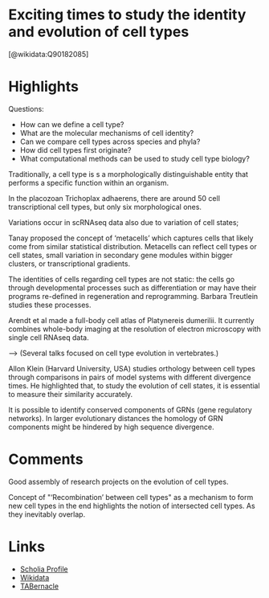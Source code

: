 
Exciting times to study the identity and evolution of cell types
================================================================
  
  [@wikidata:Q90182085]  

# Highlights


Questions:
-  How can we define a cell type?
-  What are the molecular mechanisms of cell identity?
-  Can we compare cell types across
species and phyla?
- How did cell types first originate?
-  What computational methods can be used to study cell type biology?

Traditionally, a cell type is s a morphologically distinguishable entity that performs a specific function within an organism.

In the placozoan Trichoplax adhaerens, there are around 50 cell transcriptional cell types, but only six morphological ones.

Variations occur in scRNAseq data also due to variation of cell states;

Tanay proposed the concept of ‘metacells’ which captures cells that likely come from similar statistical distribution. Metacells can reflect cell types or cell states, small variation in secondary gene modules within bigger clusters, or transcriptional gradients.
 
The identities of cells regarding cell types are not static: the cells go through developmental processes such as differentiation or may have their programs re-defined in regeneration and reprogramming. Barbara Treutlein studies these processes.
 
Arendt et al made a full-body cell atlas of Platynereis dumerilii. It currently combines whole-body imaging at the resolution of electron microscopy with single cell RNAseq data.
 
--> (Several talks focused on cell type evolution in vertebrates.)
 
Allon Klein (Harvard University, USA) studies orthology between cell types through comparisons in pairs of model systems with different divergence times. He highlighted that, to study the evolution of cell states, it is essential to measure their similarity accurately.
 
It is possible to identify conserved components of GRNs (gene regulatory networks). In larger evolutionary distances the homology of GRN components might be hindered by high sequence divergence.

# Comments

Good assembly of research projects on the evolution of cell types.

Concept of "‘Recombination’ between cell types" as a mechanism to form new cell types in the end highlights the notion of intersected cell types. As they inevitably overlap.
 
 
# Links
  
 * [Scholia Profile](https://scholia.toolforge.org/work/Q90182085)  
 * [Wikidata](https://www.wikidata.org/wiki/Q90182085)  
 * [TABernacle](https://tabernacle.toolforge.org/?#/tab/manual/Q90182085/P921%3BP4510)  
